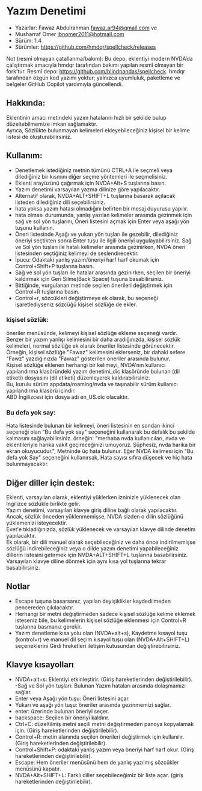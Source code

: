 # Yazım Denetimi

- Yazarlar: Fawaz Abdulrahman <fawaz.ar94@gmail.com> ve  
- Musharraf Omer <ibnomer2011@hotmail.com>  
- Sürüm: 1.4
- Sürümler: https://github.com/hmdqr/spellcheck/releases  

Not (resmî olmayan çatallanma/bakım): Bu depo, eklentiyi modern NVDA’da çalıştırmak amacıyla hmdqr tarafından bakımı yapılan resmî olmayan bir fork’tur. Resmî depo: https://github.com/blindpandas/spellcheck. hmdqr tarafından özgün kod yazımı yoktur; yalnızca uyumluluk, paketleme ve belgeler GitHub Copilot yardımıyla güncellendi.

## Hakkında:  

Eklentinin amacı metindeki yazım hatalarını hızlı bir şekilde bulup düzeltebilmemize imkan sağlamaktır.  
Ayrıca, Sözlükte bulunmayan kelimeleri ekleyebileceğiniz kişisel bir kelime listesi de oluşturabilirsiniz.  

## Kullanım:  

- Denetlemek istediğiniz metnin tümünü CTRL+A ile seçmeli veya dilediğiniz bir kısmını diğer seçme yöntemleri ile seçmelisiniz.  
- Eklenti arayüzünü çağırmak için NVDA+Alt+S tuşlarına basın.  
- Yazım denetimi varsayılan yazma dilinize göre yapılacaktır.  
- Alternatif olarak, NVDA+ALT+SHIFT+L tuşlarına basarak açılacak listeden dilediğiniz dili seçebilirsiniz.  
- hata yoksa yazım hatası olmadığını belirten bir mesaj duyurusu yapılır.  
- hata olması durumunda, yanlış yazılan kelimeler arasında gezinmek için sağ ve sol yön tuşlarını, Öneri listesini açmak için Enter veya aşağı yön tuşunu kullanın.  
- Öneri listesinde Aşağı ve yukarı yön tuşları ile gezebilir, dilediğiniz öneriyi seçtikten sonra Enter tuşu ile ilgili öneriyi uygulayabilirsiniz. Sağ ve Sol yön tuşları ile hatalı kelimeler arasında gezinirken, NVDA öneri listesinden seçtiğiniz kelimeyi de seslendirecektir.  
 - İpucu: Odaktaki yanlış yazım/öneriyi harf harf okumak için Control+Shift+P tuşlarına basın.
- Sağ ve sol yön tuşları ile hatalar arasında gezinirken, seçilen bir öneriyi kaldırmak için Geri Silme(Back Space) tuşuna basabilirsiniz.  
- Bittiğinde, vurgulanan metinde seçilen önerileri değiştirmek için Control+R tuşlarına basın.  
- Control+r, sözcükleri değiştirmeye ek olarak, bu seçeneği işaretlediyseniz sözcüğü kişisel sözlüğe de ekler.  

### kişisel sözlük:

öneriler menüsünde, kelimeyi kişisel sözlüğe ekleme seçeneği vardır. Benzer bir yazım yanlışı kelimesini bir daha aradığınızda, kişisel sözlük kelimeleri, normal sözlüğe ek olarak öneriler listesinde görünecektir.  
Örneğin, kişisel sözlüğe "Fawaz" kelimesini eklerseniz, bir dahaki sefere "Fawz" yazdığınızda "Fawaz" gösterilen öneriler arasında bulunur.  
Kişisel sözlüğe eklenen herhangi bir kelimeyi, NVDA'nın kullanıcı yapılandırma klasöründeki yazım denetimi_dic klasöründe bulunan (dil etiketi) dosyasını (dil etiketi) düzenleyerek kaldırabilirsiniz.  
Bu, kurulu sürüm appdata/roaming/nvda ve taşınabilir sürüm kullanıcı yapılandırma klasörü içindir.  
ABD İngilizcesi için dosya adı en_US.dic olacaktır.  

### Bu defa yok say:  

Hata listesinde bulunan bir kelimeyi, öneri listesinin en sondan ikinci seçeneği olan "Bu defa yok say" seçeneğini kullanarak bu defalık bu şekilde kalmasını sağlayabilirsiniz.
örneğin: "merhaba nvda kullanıcıları, nvda ve eklentileriyle harika vakit geçireceğinizi umuyoruz. Şüphesiz, nvda harika bir ekran okuyucudur.", Metninde üç hata bulunur. Eğer NVDA kelimesi için "Bu defa yok Say" seçeneğini kullanırsak, Hata sayısı sıfıra düşecek ve hiç hata bulunmayacaktır.  

## Diğer diller için destek:

Eklenti, varsayılan olarak, eklentiyi yüklerken izninizle yüklenecek olan İngilizce sözlükle birlikte gelir.  
Yazım denetimi, varsayılan klavye giriş diline bağlı olarak yapılacaktır.  
Ancak, sözlük önceden yüklenmemişse, NVDA sizden o dilin sözlüğünü yüklemenizi isteyecektir.  
Evet'e tıkladığınızda, sözlük yüklenecek ve varsayılan klavye dilinde denetim yapılacaktır.  
Ek olarak, bir dili manuel olarak seçebileceğiniz ve daha önce indirilmemişse sözlüğü indirebileceğiniz veya o dilde yazım denetimi yapabileceğiniz dillerin listesini getirmek için NVDA+ALT+SHIFT+L tuşlarına basabilirsiniz.  
Varsayılan klavye diline dönmek için aynı kısa yol tuşlarına tekrar basabilirsiniz.  

## Notlar

- Escape tuşuna basarsanız, yapılan deyişiklikler kaydedilmeden pencereden çıkılacaktır.  
- Herhangi bir metni değiştirmeden sadece kişisel sözlüğe kelime eklemek isteseniz bile, bu kelimelerin kişisel sözlüğe eklenmesi için Control+R tuşlarına basmanız gerekir.  
- Yazım denetleme kısa yolu olan (NVDA+alt+s), Kaydetme kısayol tuşu (kontrol+r) ve manuel dil seçim kısayol tuşu olan (NVDA+Alt+SHIFT+L) seçeneklerini Girdi hreketleri iletişim kutusundan değiştirebilirsiniz.  


## Klavye kısayolları

- NVDA+alt+s: Eklentiyi etkinleştirir. (Giriş hareketlerinden değiştirilebilir).  
-Sağ ve Sol yön tuşları: Bulunan Yazım hataları arasında dolaşmamızı sağlar.  
- Enter veya Aşağı yön tuşu: Öneri listesini açar.  
- Yukarı ve aşağı yön tuşu: öneriler arasında gezinmemizi sağlar.  
- enter: üzerinde bulunan öneriyi seçer.  
- backspace: Seçilen bir öneriyi kaldırır.
- Ctrl+C: düzeltilmiş metni seçili metni değiştirmeden panoya kopyalamak için. (Giriş hareketlerinden değiştirilebilir).  
- Control+R: metin alanında seçilen önerileri değiştirmek için kullanılır. (Giriş hareketlerinden değiştirilebilir).  
- Control+Shift+P: odaktaki yanlış yazım veya öneriyi harf harf okur. (Giriş hareketlerinden değiştirilebilir).  
- Escape: Hem öneriler menüsünü hem de yanlış yazılmış sözcükler menüsünü kapatır.  
- NVDA+Alt+SHIFT+L: Farklı diller seçebileceğimiz bir liste açar. (giriş hareketlerinden değiştirilebilir).  

  